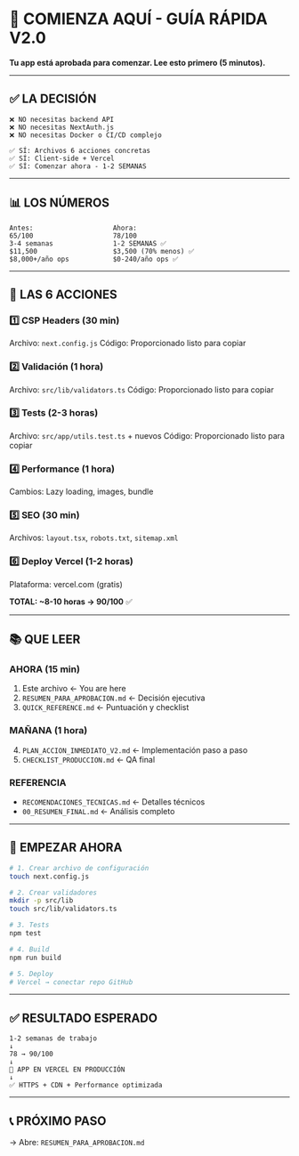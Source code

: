 # 🚀 COMIENZA AQUÍ - GUÍA RÁPIDA V2.0

**Tu app está aprobada para comenzar. Lee esto primero (5 minutos).**

---

## ✅ LA DECISIÓN

```
❌ NO necesitas backend API
❌ NO necesitas NextAuth.js
❌ NO necesitas Docker o CI/CD complejo

✅ SÍ: Archivos 6 acciones concretas
✅ SÍ: Client-side + Vercel
✅ SÍ: Comenzar ahora - 1-2 SEMANAS
```

---

## 📊 LOS NÚMEROS

```
Antes:                    Ahora:
65/100                    78/100
3-4 semanas               1-2 SEMANAS ✅
$11,500                   $3,500 (70% menos) ✅
$8,000+/año ops           $0-240/año ops ✅
```

---

## 🎯 LAS 6 ACCIONES

### 1️⃣ CSP Headers (30 min)
Archivo: `next.config.js`
Código: Proporcionado listo para copiar

### 2️⃣ Validación (1 hora)
Archivo: `src/lib/validators.ts`
Código: Proporcionado listo para copiar

### 3️⃣ Tests (2-3 horas)
Archivo: `src/app/utils.test.ts` + nuevos
Código: Proporcionado listo para copiar

### 4️⃣ Performance (1 hora)
Cambios: Lazy loading, images, bundle

### 5️⃣ SEO (30 min)
Archivos: `layout.tsx`, `robots.txt`, `sitemap.xml`

### 6️⃣ Deploy Vercel (1-2 horas)
Plataforma: vercel.com (gratis)

**TOTAL: ~8-10 horas → 90/100** ✅

---

## 📚 QUE LEER

### AHORA (15 min)
1. Este archivo ← You are here
2. `RESUMEN_PARA_APROBACION.md` ← Decisión ejecutiva
3. `QUICK_REFERENCE.md` ← Puntuación y checklist

### MAÑANA (1 hora)
4. `PLAN_ACCION_INMEDIATO_V2.md` ← Implementación paso a paso
5. `CHECKLIST_PRODUCCION.md` ← QA final

### REFERENCIA
- `RECOMENDACIONES_TECNICAS.md` ← Detalles técnicos
- `00_RESUMEN_FINAL.md` ← Análisis completo

---

## 🚀 EMPEZAR AHORA

```bash
# 1. Crear archivo de configuración
touch next.config.js

# 2. Crear validadores
mkdir -p src/lib
touch src/lib/validators.ts

# 3. Tests
npm test

# 4. Build
npm run build

# 5. Deploy
# Vercel → conectar repo GitHub
```

---

## ✅ RESULTADO ESPERADO

```
1-2 semanas de trabajo
↓
78 → 90/100 
↓
🚀 APP EN VERCEL EN PRODUCCIÓN
↓
✅ HTTPS + CDN + Performance optimizada
```

---

## 📞 PRÓXIMO PASO

→ Abre: `RESUMEN_PARA_APROBACION.md`

